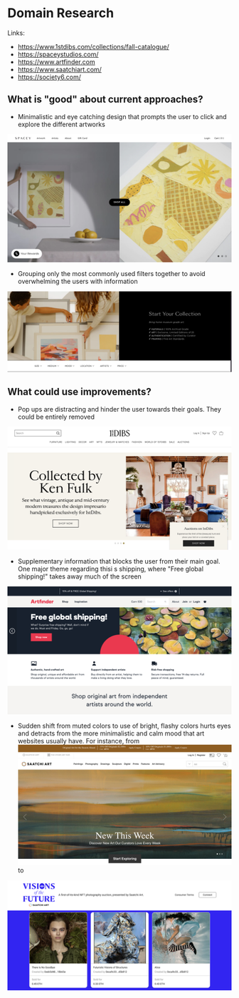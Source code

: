 # Domain Research

Links:
- https://www.1stdibs.com/collections/fall-catalogue/
- https://spaceystudios.com/
- https://www.artfinder.com
- https://www.saatchiart.com/
- https://society6.com/

## What is "good" about current approaches?

- Minimalistic and eye catching design that prompts the user to click and explore the different artworks 
<img src="sc1.png">

- Grouping only the most commonly used filters together to avoid overwhelming the users with information 
<img src="sc4.png">

## What could use improvements?
- Pop ups are distracting and hinder the user towards their goals. They could be entirely removed
<img src="sc3.png">

- Supplementary information that blocks the user from their main goal. One major theme regarding thisi s shipping, where "Free global shipping!" takes away much of the screen 
<img src="sc2.png">

- Sudden shift from muted colors to use of bright, flashy colors hurts eyes and detracts from the more minimalistic and calm mood that art websites usually have. For instance, from 
<img src="sc6.png"> to 
<img src="sc5.png">